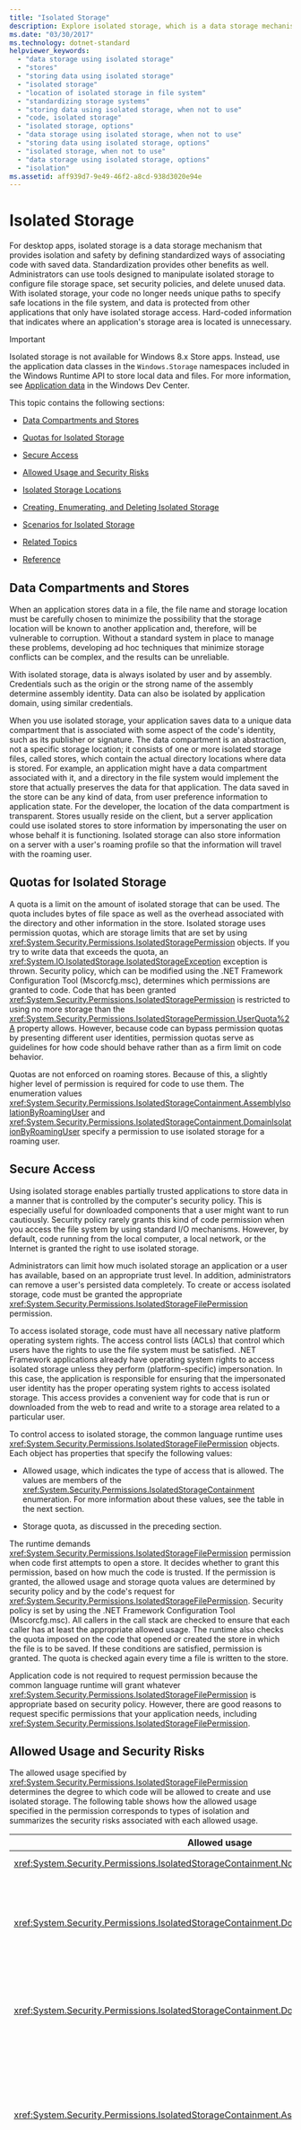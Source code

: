 ```yaml
---
title: "Isolated Storage"
description: Explore isolated storage, which is a data storage mechanism that provides isolation & safety by defining standardized ways of associating code with saved data.
ms.date: "03/30/2017"
ms.technology: dotnet-standard
helpviewer_keywords:
  - "data storage using isolated storage"
  - "stores"
  - "storing data using isolated storage"
  - "isolated storage"
  - "location of isolated storage in file system"
  - "standardizing storage systems"
  - "storing data using isolated storage, when not to use"
  - "code, isolated storage"
  - "isolated storage, options"
  - "data storage using isolated storage, when not to use"
  - "storing data using isolated storage, options"
  - "isolated storage, when not to use"
  - "data storage using isolated storage, options"
  - "isolation"
ms.assetid: aff939d7-9e49-46f2-a8cd-938d3020e94e
---
```


# Isolated Storage
<a name="top"></a>
For desktop apps, isolated storage is a data storage mechanism that provides isolation and safety by defining standardized ways of associating code with saved data. Standardization provides other benefits as well. Administrators can use tools designed to manipulate isolated storage to configure file storage space, set security policies, and delete unused data. With isolated storage, your code no longer needs unique paths to specify safe locations in the file system, and data is protected from other applications that only have isolated storage access. Hard-coded information that indicates where an application's storage area is located is unnecessary.

> [!IMPORTANT]
> Isolated storage is not available for Windows 8.x Store apps. Instead, use the application data classes in the `Windows.Storage` namespaces included in the Windows Runtime API to store local data and files. For more information, see [Application data](https://docs.microsoft.com/previous-versions/windows/apps/hh464917(v=win.10)) in the Windows Dev Center.

This topic contains the following sections:

- [Data Compartments and Stores](#data_compartments_and_stores)

- [Quotas for Isolated Storage](#quotas)

- [Secure Access](#secure_access)

- [Allowed Usage and Security Risks](#allowed_usage)

- [Isolated Storage Locations](#isolated_storage_locations)

- [Creating, Enumerating, and Deleting Isolated Storage](#isolated_storage_tasks)

- [Scenarios for Isolated Storage](#scenarios_for_isolated_storage)

- [Related Topics](#related_topics)

- [Reference](#reference)

<a name="data_compartments_and_stores"></a>

## Data Compartments and Stores

When an application stores data in a file, the file name and storage location must be carefully chosen to minimize the possibility that the storage location will be known to another application and, therefore, will be vulnerable to corruption. Without a standard system in place to manage these problems, developing ad hoc techniques that minimize storage conflicts can be complex, and the results can be unreliable.

With isolated storage, data is always isolated by user and by assembly. Credentials such as the origin or the strong name of the assembly determine assembly identity. Data can also be isolated by application domain, using similar credentials.

When you use isolated storage, your application saves data to a unique data compartment that is associated with some aspect of the code's identity, such as its publisher or signature. The data compartment is an abstraction, not a specific storage location; it consists of one or more isolated storage files, called stores, which contain the actual directory locations where data is stored. For example, an application might have a data compartment associated with it, and a directory in the file system would implement the store that actually preserves the data for that application. The data saved in the store can be any kind of data, from user preference information to application state. For the developer, the location of the data compartment is transparent. Stores usually reside on the client, but a server application could use isolated stores to store information by impersonating the user on whose behalf it is functioning. Isolated storage can also store information on a server with a user's roaming profile so that the information will travel with the roaming user.

<a name="quotas"></a>

## Quotas for Isolated Storage

A quota is a limit on the amount of isolated storage that can be used. The quota includes bytes of file space as well as the overhead associated with the directory and other information in the store. Isolated storage uses permission quotas, which are storage limits that are set by using <xref:System.Security.Permissions.IsolatedStoragePermission> objects. If you try to write data that exceeds the quota, an <xref:System.IO.IsolatedStorage.IsolatedStorageException> exception is thrown.  Security policy, which can be modified using the .NET Framework Configuration Tool (Mscorcfg.msc), determines which permissions are granted to code. Code that has been granted <xref:System.Security.Permissions.IsolatedStoragePermission> is restricted to using no more storage than the <xref:System.Security.Permissions.IsolatedStoragePermission.UserQuota%2A> property allows. However, because code can bypass permission quotas by presenting different user identities, permission quotas serve as guidelines for how code should behave rather than as a firm limit on code behavior.

Quotas are not enforced on roaming stores. Because of this, a slightly higher level of permission is required for code to use them. The enumeration values <xref:System.Security.Permissions.IsolatedStorageContainment.AssemblyIsolationByRoamingUser> and <xref:System.Security.Permissions.IsolatedStorageContainment.DomainIsolationByRoamingUser> specify a permission to use isolated storage for a roaming user.

<a name="secure_access"></a>

## Secure Access

Using isolated storage enables partially trusted applications to store data in a manner that is controlled by the computer's security policy. This is especially useful for downloaded components that a user might want to run cautiously. Security policy rarely grants this kind of code permission when you access the file system by using standard I/O mechanisms. However, by default, code running from the local computer, a local network, or the Internet is granted the right to use isolated storage.

Administrators can limit how much isolated storage an application or a user has available, based on an appropriate trust level. In addition, administrators can remove a user's persisted data completely. To create or access isolated storage, code must be granted the appropriate <xref:System.Security.Permissions.IsolatedStorageFilePermission> permission.

To access isolated storage, code must have all necessary native platform operating system rights. The access control lists (ACLs) that control which users have the rights to use the file system must be satisfied. .NET Framework applications already have operating system rights to access isolated storage unless they perform (platform-specific) impersonation. In this case, the application is responsible for ensuring that the impersonated user identity has the proper operating system rights to access isolated storage. This access provides a convenient way for code that is run or downloaded from the web to read and write to a storage area related to a particular user.

To control access to isolated storage, the common language runtime uses <xref:System.Security.Permissions.IsolatedStorageFilePermission> objects. Each object has properties that specify the following values:

- Allowed usage, which indicates the type of access that is allowed. The values are members of the <xref:System.Security.Permissions.IsolatedStorageContainment> enumeration. For more information about these values, see the table in the next section.

- Storage quota, as discussed in the preceding section.

The runtime demands <xref:System.Security.Permissions.IsolatedStorageFilePermission> permission when code first attempts to open a store. It decides whether to grant this permission, based on how much the code is trusted. If the permission is granted, the allowed usage and storage quota values are determined by security policy and by the code's request for <xref:System.Security.Permissions.IsolatedStorageFilePermission>. Security policy is set by using the .NET Framework Configuration Tool (Mscorcfg.msc). All callers in the call stack are checked to ensure that each caller has at least the appropriate allowed usage. The runtime also checks the quota imposed on the code that opened or created the store in which the file is to be saved. If these conditions are satisfied, permission is granted. The quota is checked again every time a file is written to the store.

Application code is not required to request permission because the common language runtime will grant whatever <xref:System.Security.Permissions.IsolatedStorageFilePermission> is appropriate based on security policy. However, there are good reasons to request specific permissions that your application needs, including <xref:System.Security.Permissions.IsolatedStorageFilePermission>.

<a name="allowed_usage"></a>

## Allowed Usage and Security Risks

The allowed usage specified by <xref:System.Security.Permissions.IsolatedStorageFilePermission> determines the degree to which code will be allowed to create and use isolated storage. The following table shows how the allowed usage specified in the permission corresponds to types of isolation and summarizes the security risks associated with each allowed usage.

|Allowed usage|Isolation types|Security impact|
|-------------------|---------------------|---------------------|
|<xref:System.Security.Permissions.IsolatedStorageContainment.None>|No isolated storage use is allowed.|There is no security impact.|
|<xref:System.Security.Permissions.IsolatedStorageContainment.DomainIsolationByUser>|Isolation by user, domain, and assembly. Each assembly has a separate substore within the domain. Stores that use this permission are also implicitly isolated by computer.|This permission level leaves resources open to unauthorized overuse, although enforced quotas make it more difficult. This is called a denial of service attack.|
|<xref:System.Security.Permissions.IsolatedStorageContainment.DomainIsolationByRoamingUser>|Same as `DomainIsolationByUser`, but store is saved to a location that will roam if roaming user profiles are enabled and quotas are not enforced.|Because quotas must be disabled, storage resources are more vulnerable to a denial of service attack.|
|<xref:System.Security.Permissions.IsolatedStorageContainment.AssemblyIsolationByUser>|Isolation by user and assembly. Stores that use this permission are also implicitly isolated by computer.|Quotas are enforced at this level to help prevent a denial of service attack. The same assembly in another domain can access this store, opening the possibility that information could be leaked between applications.|
|<xref:System.Security.Permissions.IsolatedStorageContainment.AssemblyIsolationByRoamingUser>|Same as `AssemblyIsolationByUser`, but store is saved to a location that will roam if roaming user profiles are enabled and quotas are not enforced.|Same as in `AssemblyIsolationByUser`, but without quotas, the risk of a denial of service attack increases.|
|<xref:System.Security.Permissions.IsolatedStorageContainment.AdministerIsolatedStorageByUser>|Isolation by user. Typically, only administrative or debugging tools use this level of permission.|Access with this permission allows code to view or delete any of a user's isolated storage files or directories (regardless of assembly isolation). Risks include, but are not limited to, leaking information and data loss.|
|<xref:System.Security.Permissions.IsolatedStorageContainment.UnrestrictedIsolatedStorage>|Isolation by all users, domains, and assemblies. Typically, only administrative or debugging tools use this level of permission.|This permission creates the potential for a total compromise of all isolated stores for all users.|

<a name="isolated_storage_locations"></a>

## Isolated Storage Locations

Sometimes it is helpful to verify a change to isolated storage by using the file system of the operating system. You might also want to know the location of isolated storage files. This location is different depending on the operating system. The following table shows the root locations where isolated storage is created on a few common operating systems. Look for Microsoft\IsolatedStorage directories under this root location. You must change folder settings to show hidden files and folders in order to see isolated storage in the file system.

|Operating system|Location in file system|
|----------------------|-----------------------------|
|Windows 2000, Windows XP, Windows Server 2003  (upgrade from Windows NT 4.0)|Roaming-enabled stores =<br /><br /> \<SYSTEMROOT>\Profiles\\<user\>\Application Data<br /><br /> Nonroaming stores =<br /><br /> \<SYSTEMROOT>\Profiles\\<user\>\Local Settings\Application Data|
|Windows 2000  - clean installation (and upgrades from Windows 98 and Windows NT 3.51)|Roaming-enabled stores =<br /><br /> \<SYSTEMDRIVE>\Documents and Settings\\<user\>\Application Data<br /><br /> Nonroaming stores =<br /><br /> \<SYSTEMDRIVE>\Documents and Settings\\<user\>\Local Settings\Application Data|
|Windows XP, Windows Server 2003 - clean installation (and upgrades from Windows 2000 and Windows 98)|Roaming-enabled stores =<br /><br /> \<SYSTEMDRIVE>\Documents and Settings\\<user\>\Application Data<br /><br /> Nonroaming stores =<br /><br /> \<SYSTEMDRIVE>\Documents and Settings\\<user\>\Local Settings\Application Data|
|Windows 8, Windows 7, Windows Server 2008, Windows Vista|Roaming-enabled stores =<br /><br /> \<SYSTEMDRIVE>\Users\\<user\>\AppData\Roaming<br /><br /> Nonroaming stores =<br /><br /> \<SYSTEMDRIVE>\Users\\<user\>\AppData\Local|

<a name="isolated_storage_tasks"></a>

## Creating, Enumerating, and Deleting Isolated Storage

The .NET Framework provides three classes in the <xref:System.IO.IsolatedStorage> namespace to help you perform tasks that involve isolated storage:

- <xref:System.IO.IsolatedStorage.IsolatedStorageFile>, derives from <xref:System.IO.IsolatedStorage.IsolatedStorage?displayProperty=nameWithType> and provides basic management of stored assembly and application files. An instance of the <xref:System.IO.IsolatedStorage.IsolatedStorageFile> class represents a single store located in the file system.

- <xref:System.IO.IsolatedStorage.IsolatedStorageFileStream> derives from <xref:System.IO.FileStream?displayProperty=nameWithType> and provides access to the files in a store.

- <xref:System.IO.IsolatedStorage.IsolatedStorageScope> is an enumeration that enables you to create and select a store with the appropriate isolation type.

The isolated storage classes enable you to create, enumerate, and delete isolated storage. The methods for performing these tasks are available through the <xref:System.IO.IsolatedStorage.IsolatedStorageFile> object. Some operations require you to have the <xref:System.Security.Permissions.IsolatedStorageFilePermission> permission that represents the right to administer isolated storage; you might also need to have operating system rights to access the file or directory.

For a series of examples that demonstrate common isolated storage tasks, see the how-to topics listed in [Related Topics](#related_topics).

<a name="scenarios_for_isolated_storage"></a>

## Scenarios for Isolated Storage

Isolated storage is useful in many situations, including these four scenarios:

- Downloaded controls. Managed code controls downloaded from the Internet are not allowed to write to the hard drive through normal I/O classes, but they can use isolated storage to persist users' settings and application states.

- Shared component storage. Components that are shared between applications can use isolated storage to provide controlled access to data stores.

- Server storage. Server applications can use isolated storage to provide individual stores for a large number of users making requests to the application. Because isolated storage is always segregated by user, the server must impersonate the user making the request. In this case, data is isolated based on the identity of the principal, which is the same identity the application uses to distinguish between its users.

- Roaming. Applications can also use isolated storage with roaming user profiles. This allows a user's isolated stores to roam with the profile.

You should not use isolated storage in the following situations:

- To store high-value secrets, such as unencrypted keys or passwords, because isolated storage is not protected from highly trusted code, from unmanaged code, or from trusted users of the computer.

- To store code.

- To store configuration and deployment settings, which administrators control. (User preferences are not considered to be configuration settings because administrators do not control them.)

Many applications use a database to store and isolate data, in which case one or more rows in a database might represent storage for a specific user. You might choose to use isolated storage instead of a database when the number of users is small, when the overhead of using a database is significant, or when no database facility exists. Also, when the application requires storage that is more flexible and complex than what a row in a database provides, isolated storage can provide a viable alternative.

## considerations

<a name="related_topics"></a>

## Related Topics

|Title|Description|
|-----------|-----------------|
|[Types of Isolation](types-of-isolation.md)|Describes the different types of isolation.|
|[How to: Obtain Stores for Isolated Storage](how-to-obtain-stores-for-isolated-storage.md)|Provides an example of using the <xref:System.IO.IsolatedStorage.IsolatedStorageFile> class to obtain a store isolated by user and assembly.|
|[How to: Enumerate Stores for Isolated Storage](how-to-enumerate-stores-for-isolated-storage.md)|Shows how to use the <xref:System.IO.IsolatedStorage.IsolatedStorageFile.GetEnumerator%2A?displayProperty=nameWithType> method to calculate the size of all isolated storage for the user.|
|[How to: Delete Stores in Isolated Storage](how-to-delete-stores-in-isolated-storage.md)|Shows how to use the <xref:System.IO.IsolatedStorage.IsolatedStorageFile.Remove%2A?displayProperty=nameWithType> method in two different ways to delete isolated stores.|
|[How to: Anticipate Out-of-Space Conditions with Isolated Storage](how-to-anticipate-out-of-space-conditions-with-isolated-storage.md)|Shows how to measure the remaining space in an isolated store.|
|[How to: Create Files and Directories in Isolated Storage](how-to-create-files-and-directories-in-isolated-storage.md)|Provides some examples of creating files and directories in an isolated store.|
|[How to: Find Existing Files and Directories in Isolated Storage](how-to-find-existing-files-and-directories-in-isolated-storage.md)|Demonstrates how to read the directory structure and files in isolated storage.|
|[How to: Read and Write to Files in Isolated Storage](how-to-read-and-write-to-files-in-isolated-storage.md)|Provides an example of writing a string to an isolated storage file and reading it back.|
|[How to: Delete Files and Directories in Isolated Storage](how-to-delete-files-and-directories-in-isolated-storage.md)|Demonstrates how to delete isolated storage files and directories.|
|[File and Stream I/O](index.md)|Explains how you can perform synchronous and asynchronous file and data stream access.|

<a name="reference"></a>

## Reference

- <xref:System.IO.IsolatedStorage.IsolatedStorage?displayProperty=nameWithType>

- <xref:System.IO.IsolatedStorage.IsolatedStorageFile?displayProperty=nameWithType>

- <xref:System.IO.IsolatedStorage.IsolatedStorageFileStream?displayProperty=nameWithType>

- <xref:System.IO.IsolatedStorage.IsolatedStorageScope?displayProperty=nameWithType>
